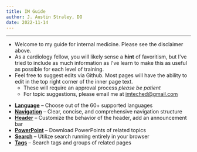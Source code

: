 ```yaml
---
title: IM Guide
author: J. Austin Straley, DO
date: 2022-11-14
---
```


<hr>

- Welcome to my guide for internal medicine. Please see the disclaimer above.
- As a cardiology fellow, you will likely sense a **hint** of favoritism, but I've tried to include as much information as I've learn to make this as useful as possible for each level of training.
- Feel free to suggest edits via Github. Most pages will have the ability to edit in the top right corner of the inner page text.
  - These will require an approval process *please be patient*
  - For topic suggestions, please email me at imteched@gmail.com

<div class="grid cards" markdown>

- __[Language]__ – Choose out of the 60+ supported languages
- __[Navigation]__ – Clear, concise, and comprehensive navigation structure
- __[Header]__ – Customize the behavior of the header, add an announcement bar
- __[PowerPoint]__ – Download PowerPoints of related topics
- __[Search]__ – Utilize search running entirely in your browser
- __[Tags]__ – Search tags and groups of related pages

</div>

  [Language]: /docs/about/index.md
  [Navigation]: /docs/about/index.md
  [Header]: /docs/about/index.md
  [PowerPoint]: /docs/about/index.md
  [Search]: /docs/about/index.md
  [Tags]: /docs/tags.md